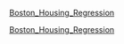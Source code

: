 [Boston_Housing_Regression](https://colab.research.google.com/github/ds4m/ds4m.github.io/blob/master/chapter-8-resources/boston-dataset-example.ipynb)

[Boston_Housing_Regression](https://colab.research.google.com/github/Mjrovai/UNIFEI-IESTI01-TinyML-2022.1/blob/main/00_Curse_Folder/1_Fundamentals/Class_07/TF_Boston_Housing_Regression.ipynb)
